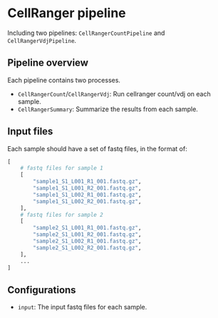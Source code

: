 # CellRanger pipeline

Including two pipelines: `CellRangerCountPipeline` and `CellRangerVdjPipeline`.

## Pipeline overview

Each pipeline contains two processes.

- `CellRangerCount`/`CellRangerVdj`: Run cellranger count/vdj on each sample.
- `CellRangerSummary`: Summarize the results from each sample.

## Input files

Each sample should have a set of fastq files, in the format of:

```python
[
    # fastq files for sample 1
    [
        "sample1_S1_L001_R1_001.fastq.gz",
        "sample1_S1_L001_R2_001.fastq.gz",
        "sample1_S1_L002_R1_001.fastq.gz",
        "sample1_S1_L002_R2_001.fastq.gz",
    ],
    # fastq files for sample 2
    [
        "sample2_S1_L001_R1_001.fastq.gz",
        "sample2_S1_L001_R2_001.fastq.gz",
        "sample2_S1_L002_R1_001.fastq.gz",
        "sample2_S1_L002_R2_001.fastq.gz",
    ],
    ...
]
```

## Configurations

- `input`: The input fastq files for each sample.

